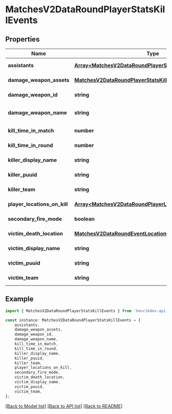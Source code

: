 # MatchesV2DataRoundPlayerStatsKillEvents


## Properties

Name | Type | Description | Notes
------------ | ------------- | ------------- | -------------
**assistants** | [**Array&lt;MatchesV2DataRoundPlayerStatsKillEventsAssistants&gt;**](MatchesV2DataRoundPlayerStatsKillEventsAssistants.md) |  | [default to undefined]
**damage_weapon_assets** | [**MatchesV2DataRoundPlayerStatsKillEventsAssets**](MatchesV2DataRoundPlayerStatsKillEventsAssets.md) |  | [default to undefined]
**damage_weapon_id** | **string** |  | [default to undefined]
**damage_weapon_name** | **string** |  | [optional] [default to undefined]
**kill_time_in_match** | **number** |  | [default to undefined]
**kill_time_in_round** | **number** |  | [default to undefined]
**killer_display_name** | **string** |  | [default to undefined]
**killer_puuid** | **string** |  | [default to undefined]
**killer_team** | **string** |  | [default to undefined]
**player_locations_on_kill** | [**Array&lt;MatchesV2DataRoundPlayerLocationsOnEvent&gt;**](MatchesV2DataRoundPlayerLocationsOnEvent.md) |  | [default to undefined]
**secondary_fire_mode** | **boolean** |  | [default to undefined]
**victim_death_location** | [**MatchesV2DataRoundEventLocation**](MatchesV2DataRoundEventLocation.md) |  | [default to undefined]
**victim_display_name** | **string** |  | [default to undefined]
**victim_puuid** | **string** |  | [default to undefined]
**victim_team** | **string** |  | [default to undefined]

## Example

```typescript
import { MatchesV2DataRoundPlayerStatsKillEvents } from 'henrikdev-api-client';

const instance: MatchesV2DataRoundPlayerStatsKillEvents = {
    assistants,
    damage_weapon_assets,
    damage_weapon_id,
    damage_weapon_name,
    kill_time_in_match,
    kill_time_in_round,
    killer_display_name,
    killer_puuid,
    killer_team,
    player_locations_on_kill,
    secondary_fire_mode,
    victim_death_location,
    victim_display_name,
    victim_puuid,
    victim_team,
};
```

[[Back to Model list]](../README.md#documentation-for-models) [[Back to API list]](../README.md#documentation-for-api-endpoints) [[Back to README]](../README.md)
